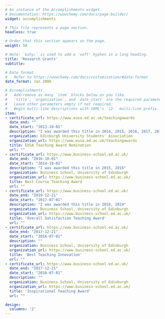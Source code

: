 ```yaml
---
# An instance of the Accomplishments widget.
# Documentation: https://wowchemy.com/docs/page-builder/
widget: accomplishments

# This file represents a page section.
headless: true

# Order that this section appears on the page.
weight: 50

# Note: `&shy;` is used to add a 'soft' hyphen in a long heading.
title: 'Research Grants'
subtitle:

# Date format
#   Refer to https://wowchemy.com/docs/customization/#date-format
date_format: Jan 2006

# Accomplishments.
#   Add/remove as many `item` blocks below as you like.
#   `title`, `organization`, and `date_start` are the required parameters.
#   Leave other parameters empty if not required.
#   Begin multi-line descriptions with YAML's `|2-` multi-line prefix.
item:
- certificate_url: https://www.eusa.ed.ac.uk/teachingawards
  date_end: ""
  date_start: "2013-10-01"
  description: "I was awarded this title in 2014, 2015, 2016, 2017, 2018, 2019"
  organization: Edinburgh University Students' Association
  organization_url: https://www.eusa.ed.ac.uk/teachingawards
  title: EUSA Teaching Award Nomination
  url: ""
- certificate_url: https://www.business-school.ed.ac.uk/
  date_end: "2016-10-01"
  date_start: "2014-10-01"
  description: "I was awarded this title in 2015, 2016"
  organization: Business School, University of Edinburgh
  organization_url: https://www.business-school.ed.ac.uk/
  title: Best Course Teaching Award
  url: ""
- certificate_url: https://www.business-school.ed.ac.uk/
  date_end: "2019-12-21"
  date_start: "2017-07-01"
  description: "I was awarded this title in 2018, 2019"
  organization: Business School, University of Edinburgh
  organization_url: https://www.business-school.ed.ac.uk/
  title: 'Overall Satisfaction Teaching Award'
  url: ""
- certificate_url: https://www.business-school.ed.ac.uk/
  date_end: "2017-12-21"
  date_start: "2016-07-01"
  description: ""
  organization: Business School, University of Edinburgh
  organization_url: https://www.business-school.ed.ac.uk/
  title: 'Best Teaching Innovation'
  url: ""
- certificate_url: https://www.business-school.ed.ac.uk/
  date_end: "2017-12-21"
  date_start: "2016-07-01"
  description: ""
  organization: Business School, University of Edinburgh
  organization_url: https://www.business-school.ed.ac.uk/
  title: 'Inspirational Teaching Award'
  url: ""

design:
  columns: '2'
---
```

